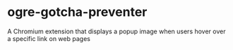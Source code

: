 # ogre-gotcha-preventer
A Chromium extension that displays a popup image when users hover over a specific link on web pages
